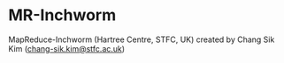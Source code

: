 MR-Inchworm
===========

MapReduce-Inchworm (Hartree Centre, STFC, UK) created by Chang Sik Kim (chang-sik.kim@stfc.ac.uk)
